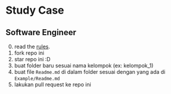 # Study Case
## Software Engineer

0. read the [rules](https://github.com/helloproclub/preparation-task-se/blob/main/rules.md).
1. fork repo ini
2. star repo ini :D
3. buat folder baru sesuai nama kelompok (ex: kelompok_1)
4. buat file `Readme.md` di dalam folder sesuai dengan yang ada di `Example/Readme.md`
6. lakukan pull request ke repo ini